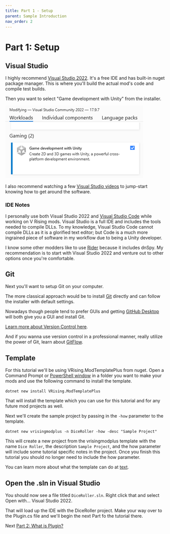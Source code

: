 ```yaml
---
title: Part 1 - Setup
parent: Sample Introduction
nav_order: 2
---
```


# Part 1: Setup

## Visual Studio
I highly recommend [Visual Studio 2022](https://visualstudio.microsoft.com/vs/community/). It's a free IDE and has built-in nuget package manager. This is where you'll build the actual mod's code and compile test builds. 

Then you want to select "Game development with Unity" from the installer.

![image](../../../images/tut_sample_vscommunity.png)

I also recommend watching a few [Visual Studio videos](https://youtu.be/VcU2HGsxeII?si=Sut_UMkfBaPCdB-x&t=480) to jump-start knowing how to get around the software. 

### IDE Notes
I personally use both Visual Studio 2022 and [Visual Studio Code](https://code.visualstudio.com/download) while working on V Rising mods. Visual Studio is a full IDE and includes the tools needed to compile DLLs. To my knowledge, Visual Studio Code cannot compile DLLs as it is a glorified text editor; but Code is a much more ingrained piece of software in my workflow due to being a Unity developer. 

I know some other modders like to use [Rider](https://www.jetbrains.com/rider/) because it includes dnSpy. My recommendation is to start with Visual Studio 2022 and venture out to other options once you're comfortable.

## Git
Next you'll want to setup Git on your computer.

The more classical approach would be to install [Git](https://git-scm.com/downloads/win) directly and can follow the installer with default settings. 

Nowadays though people tend to prefer GUIs and getting [GitHub Desktop](https://desktop.github.com/download/) will both give you a GUI and install Git. 

[Learn more about Version Control here](https://product.hubspot.com/blog/git-and-github-tutorial-for-beginners). 

And if you wanna use version control in a professional manner, really utilize the power of Git, learn about [GitFlow](https://www.atlassian.com/git/tutorials/comparing-workflows/gitflow-workflow).

## Template
For this tutorial we'll be using VRising.ModTemplatePlus from nuget. Open a Command Prompt or [PowerShell window](https://stackoverflow.com/questions/183901/how-do-i-start-powershell-from-windows-explorer) in a folder you want to make your mods and use the following command to install the template.

`dotnet new install VRising.ModTemplatePlus`

That will install the template which you can use for this tutorial and for any future mod projects as well. 

Next we'll create the sample project by passing in the `-how` parameter to the template.

`dotnet new vrisingmodplus -n DiceRoller -how -desc "Sample Project"`

This will create a new project from the vrisingmodplus template with the name `Dice Roller`, the description `Sample Project`, and the how parameter will include some tutorial specific notes in the project. Once you finish this tutorial you should no longer need to include the how parameter. 

You can learn more about what the template can do at [text](../../template.md).

## Open the .sln in Visual Studio
You should now see a file titled `DiceRoller.sln`. Right click that and select Open with... Visual Studio 2022. 

That will load up the IDE with the DiceRoller project. Make your way over to the Plugin.cs file and we'll begin the next Part fo the tutorial there. 

Next [Part 2: What is Plugin?](02_sample_plugin.md)
